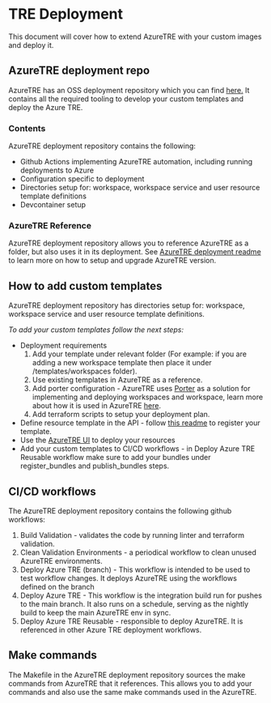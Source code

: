 # TRE Deployment

This document will cover how to extend AzureTRE with your custom images and deploy it.

## AzureTRE deployment repo

AzureTRE has an OSS deployment repository which you can find [here.](https://github.com/LizaShak/AzureTRE-Deployment)
It contains all the required tooling to develop your custom templates and deploy the Azure TRE.

### Contents

AzureTRE deployment repository contains the following:

- Github Actions implementing AzureTRE automation, including running deployments to Azure
- Configuration specific to deployment
- Directories setup for: workspace, workspace service and user resource template definitions
- Devcontainer setup

### AzureTRE Reference

AzureTRE deployment repository allows you to reference AzureTRE as a folder, but also uses it in its deployment. See [AzureTRE deployment readme](https://github.com/microsoft/AzureTRE-Deployment/blob/main/README.md) to learn more on how to setup and upgrade AzureTRE version.

## How to add custom templates

AzureTRE deployment repository has directories setup for: workspace, workspace service and user resource template definitions.

*To add your custom templates follow the next steps:*
- Deployment requirements
    1. Add your template under relevant folder (For example: if you are adding a new workspace template then place it under /templates/workspaces folder).
    1. Use existing templates in AzureTRE as a reference.
    1. Add porter configuration - AzureTRE uses [Porter](https://porter.sh/) as a solution for implementing and deploying workspaces and workspace, learn more about how it is used in AzureTRE [here](https://microsoft.github.io/AzureTRE/tre-developers/resource-processor/#porter).
    1. Add terraform scripts to setup your deployment plan.
- Define resource template in the API - follow [this readme](https://microsoft.github.io/AzureTRE/tre-admins/registering-templates/) to register your template.
- Use the [AzureTRE UI](https://microsoft.github.io/AzureTRE/tre-developers/ui/) to deploy your resources
- Add your custom templates to CI/CD workflows - in Deploy Azure TRE Reusable workflow make sure to add your bundles under register_bundles and publish_bundles steps.

## CI/CD workflows

The AzureTRE deployment repository contains the following github workflows:
1. Build Validation - validates the code by running linter and terraform validation.
1. Clean Validation Environments - a periodical workflow to clean unused AzureTRE environments.
1. Deploy Azure TRE (branch) - This workflow is intended to be used to test workflow changes. It deploys AzureTRE using the workflows defined on the branch
1. Deploy Azure TRE - This workflow is the integration build run for pushes to the main branch. It also runs on a schedule, serving as the nightly build to keep the main AzureTRE env in sync.
1. Deploy Azure TRE Reusable - responsible to deploy AzureTRE. It is referenced in other Azure TRE deployment workflows.

## Make commands

The Makefile in the AzureTRE deployment repository sources the make commands from AzureTRE that it references. This allows you to add your commands and also use the same make commands used in the AzureTRE.
